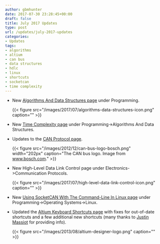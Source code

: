 ```yaml
---
author: gbmhunter
date: 2017-07-30 23:28:45+00:00
draft: false
title: July 2017 Updates
type: post
url: /updates/july-2017-updates
categories:
- Updates
tags:
- algorithms
- altium
- can bus
- data structures
- hdlc
- linux
- shortcuts
- socketcan
- time complexity
---
```



* New [Algorithms And Data Structures page](http://blog.mbedded.ninja/programming/algorithms-and-data-structures) under Programming.  

	{{< figure src="/images/2017/07/algorithms-data-structures-icon.png" caption=""  >}}

* New [Time Complexity page](http://blog.mbedded.ninja/programming/algorithms-and-data-structures/time-complexity) under Programming->Algorithms And Data Structures.
* Updates to the [CAN Protocol page](http://blog.mbedded.ninja/electronics/communication-protocols/can-protocol).  

	{{< figure src="/images/2012/12/can-bus-logo-bosch.png" width="202px" caption="The CAN bus logo. Image from www.bosch.com."  >}}

* New High-Level Data Link Control page under Electronics->Communication Protocols.  

	{{< figure src="/images/2017/07/high-level-data-link-control-icon.png" caption=""  >}}

* New [Using SocketCAN With The Command-Line In Linux page](http://blog.mbedded.ninja/programming/operating-systems/linux/how-to-use-socketcan-with-the-command-line-in-linux) under Programming->Operating Systems->Linux.  

* Updated the [Altium Keyboard Shortcuts page](http://blog.mbedded.ninja/electronics/general/altium/altium-keyboard-shortcuts) with fixes for out-of-date shortcuts and a few additional new shortcuts (many thanks to [Justin Massiot](https://twitter.com/justinmassiot) for providing info).  

	{{< figure src="/images/2013/08/altium-designer-logo.png" caption=""  >}}